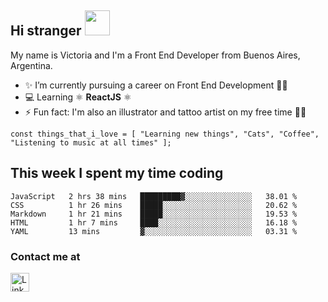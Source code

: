 ## Hi stranger  <img src="https://image.flaticon.com/icons/svg/620/620768.svg" width="40px">

My name is Victoria and I'm a Front End Developer from Buenos Aires, Argentina.
- ✨ I’m currently pursuing a career on Front End Development 👩‍💻
- 💻 Learning ⚛️ <b>ReactJS</b> ⚛️
- ⚡ Fun fact: I'm also an illustrator and tattoo artist on my free time 💉🐍

``const things_that_i_love = [
"Learning new things",
"Cats",
"Coffee",
"Listening to music at all times"
];``


## This week I spent my time coding

<!--START_SECTION:waka-->
```text
JavaScript   2 hrs 38 mins   █████████▓░░░░░░░░░░░░░░░   38.01 % 
CSS          1 hr 26 mins    █████░░░░░░░░░░░░░░░░░░░░   20.62 % 
Markdown     1 hr 21 mins    █████░░░░░░░░░░░░░░░░░░░░   19.53 % 
HTML         1 hr 7 mins     ████░░░░░░░░░░░░░░░░░░░░░   16.18 % 
YAML         13 mins         ▓░░░░░░░░░░░░░░░░░░░░░░░░   03.31 % 
```
<!--END_SECTION:waka-->

### Contact me at <br>
<a href="https://www.linkedin.com/in/victoria-suarez1997/"><img src="https://image.flaticon.com/icons/svg/174/174857.svg" width="30px" alt="Linkedin log"/></a>
